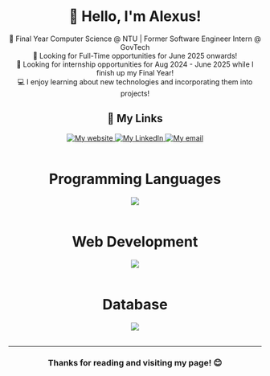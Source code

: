 <div align = "center">
<h1> 👋 Hello, I'm Alexus! </h1>

🏫 Final Year Computer Science @ NTU | Former Software Engineer Intern @ GovTech<br/>
📖 Looking for Full-Time opportunities for June 2025 onwards! <br/>
📖 Looking for internship opportunities for Aug 2024 - June 2025 while I finish up my Final Year! <br/>
💻 I enjoy learning about new technologies and incorporating them into projects! <br/>

<div>
    <h2>🔗 My Links</h2>
    <a href = "https://alexusljf.github.io/">
        <img src= "https://img.shields.io/badge/alexusljf.github.io-121013?style=for-the-badge&logo=github&logoColor=white)" alt="My website">
    </a>
    <a href = "https://www.linkedin.com/in/alexuslim/">
        <img src = "https://img.shields.io/badge/alexuslim-0077B5?style=for-the-badge&logo=linkedin&logoColor=white" alt="My LinkedIn">
    </a>
    <a href = "mailto:alexusljf@gmail.com">
        <img src = "https://img.shields.io/badge/alexusljf@gmail.com-D14836?style=for-the-badge&logo=gmail&logoColor=white" alt="My email">
    </a>
</div>

<br/>

<div>
    <h1> Programming Languages </h1>
    <img src = "https://skillicons.dev/icons?i=python,c,java,js,typescript" />
</div>

<br/>

<div>
  <h1> Web Development </h1>
  <img src = "https://skillicons.dev/icons?i=html,css,sass,react,nodejs,expressjs,nextjs,tailwind" />
</div>

<br/>

<div>
  <h1> Database </h1>
  <img src = "https://skillicons.dev/icons?i=mongo,postgres" />
</div>

<br/>
<hr>
<h3> Thanks for reading and visiting my page! 😊</h3>

</div>
